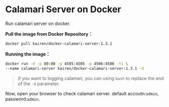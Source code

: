 # Calamari Server on Docker
Run calamari server on docker. 

**Pull the image from Docker Repository：**
```sh
docker pull kairen/docker-calamari-server:1.3.1
```

**Running the image：**
```sh
docker run -d -p 80:80 -p 4505:4505 -p 4506:4506 -ti \
--name calamari-server kairen/docker-calamari-server:1.3.1 -d
```
> if you want to logging calamari, you can using ```bash``` to replace the end of the ```-d``` parameter.
 
Now, open your browser to check calamari server. default accoutn:```admin```, password:```admin```.
